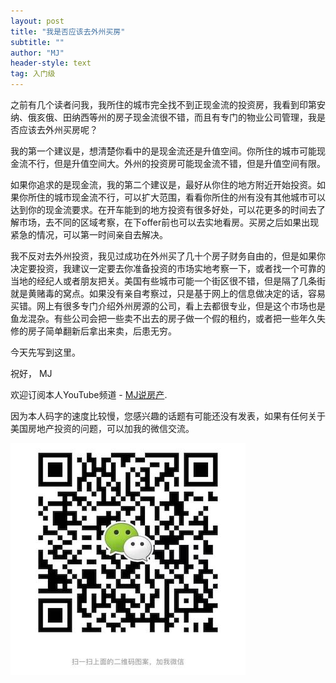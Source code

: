 ```yaml
---
layout: post
title: "我是否应该去外州买房"
subtitle: ""
author: "MJ"
header-style: text
tag: 入门级
---
```


之前有几个读者问我，我所住的城市完全找不到正现金流的投资房，我看到印第安纳、俄亥俄、田纳西等州的房子现金流很不错，而且有专门的物业公司管理，我是否应该去外州买房呢？

我的第一个建议是，想清楚你看中的是现金流还是升值空间。你所住的城市可能现金流不行，但是升值空间大。外州的投资房可能现金流不错，但是升值空间有限。

如果你追求的是现金流，我的第二个建议是，最好从你住的地方附近开始投资。如果你所住的城市现金流不行，可以扩大范围，看看你所住的州有没有其他城市可以达到你的现金流要求。在开车能到的地方投资有很多好处，可以花更多的时间去了解市场，去不同的区域考察，在下offer前也可以去实地看房。买房之后如果出现紧急的情况，可以第一时间亲自去解决。

我不反对去外州投资，我见过成功在外州买了几十个房子财务自由的，但是如果你决定要投资，我建议一定要去你准备投资的市场实地考察一下，或者找一个可靠的当地的经纪人或者朋友把关。美国有些城市可能一个街区很不错，但是隔了几条街就是黄赌毒的窝点。如果没有亲自考察过，只是基于网上的信息做决定的话，容易买错。网上有很多专门介绍外州房源的公司，看上去都很专业，但是这个市场也是鱼龙混杂。有些公司会把一些卖不出去的房子做一个假的租约，或者把一些年久失修的房子简单翻新后拿出来卖，后患无穷。

今天先写到这里。

祝好，
MJ

欢迎订阅本人YouTube频道 - [MJ说房产](https://www.youtube.com/channel/UCgat5JGcprM26nA0e1qqqCA).

因为本人码字的速度比较慢，您感兴趣的话题有可能还没有发表，如果有任何关于美国房地产投资的问题，可以加我的微信交流。

![Image of Wechat](/img/wechat.jpeg)
